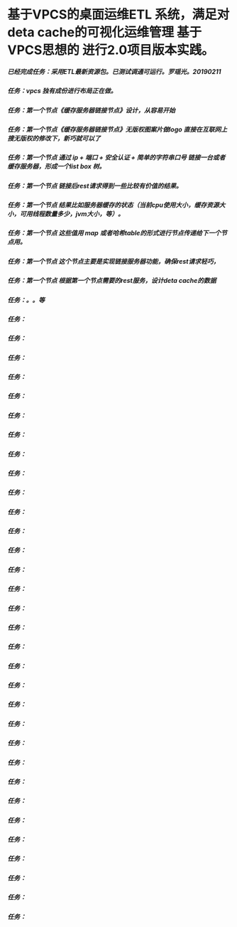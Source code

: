 # 基于VPCS的桌面运维ETL 系统，满足对deta cache的可视化运维管理 基于VPCS思想的 进行2.0项目版本实践。

##### 已经完成任务：采用ETL最新资源包。已测试调通可运行。罗瑶光。20190211
##### 任务：vpcs 独有成份进行布局正在做。
##### 任务：第一个节点《缓存服务器链接节点》设计，从容易开始
##### 任务：第一个节点《缓存服务器链接节点》无版权图案片做logo 直接在互联网上搜无版权的修改下，新巧就可以了
##### 任务：第一个节点 通过 ip + 端口 + 安全认证 + 简单的字符串口号 链接一台或者缓存服务器，形成一个list box 树。
##### 任务：第一个节点 链接后rest请求得到一些比较有价值的结果。
##### 任务：第一个节点 结果比如服务器缓存的状态（当前cpu使用大小，缓存资源大小，可用线程数量多少，jvm大小，等）。 
##### 任务：第一个节点 这些值用 map 或者哈希table的形式进行节点传递给下一个节点用。
##### 任务：第一个节点 这个节点主要是实现链接服务器功能，确保rest请求轻巧，
##### 任务：第一个节点 根据第一个节点需要的rest服务，设计deta cache的数据
##### 任务：。。等
##### 任务：
##### 任务：
##### 任务：
##### 任务：
##### 任务：
##### 任务：
##### 任务：
##### 任务：
##### 任务：
##### 任务：
##### 任务：
##### 任务：
##### 任务：
##### 任务：
##### 任务：
##### 任务：
##### 任务：
##### 任务：
##### 任务：
##### 任务：
##### 任务：
##### 任务：
##### 任务：
##### 任务：
##### 任务：
##### 任务：
##### 任务：
##### 任务：
##### 任务：
##### 任务：
##### 任务：
##### 任务：




